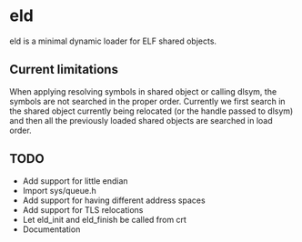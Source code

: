 # eld

eld is a minimal dynamic loader for ELF shared objects.

## Current limitations

When applying resolving symbols in shared object or calling dlsym, the symbols
are not searched in the proper order. Currently we first search in the shared
object currently being relocated (or the handle passed to dlsym) and then all
the previously loaded shared objects are searched in load order.

## TODO

* Add support for little endian
* Import sys/queue.h
* Add support for having different address spaces
* Add support for TLS relocations
* Let eld_init and eld_finish be called from crt
* Documentation

